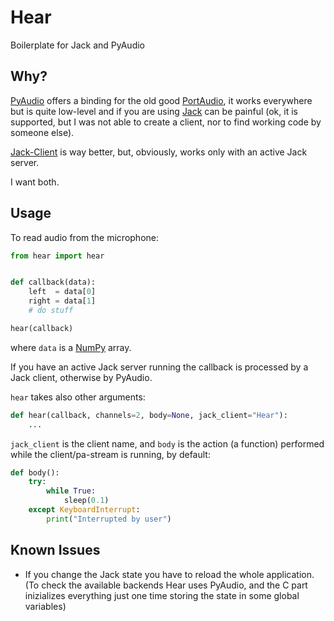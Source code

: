 # Hear
Boilerplate for Jack and PyAudio


## Why?
[PyAudio](https://people.csail.mit.edu/hubert/pyaudio/) offers a binding for the
old good [PortAudio](http://www.portaudio.com/), it works everywhere but is
quite low-level and if you are using [Jack](http://jackaudio.org/) can be painful
(ok, it is supported, but I was not able to create a client, nor to find working
code by someone else).

[Jack-Client](https://github.com/spatialaudio/jackclient-python/) is way better,
but, obviously, works only with an active Jack server.

I want both.

## Usage
To read audio from the microphone:
```python
from hear import hear


def callback(data):
    left  = data[0]
    right = data[1]
    # do stuff

hear(callback)
```
where `data` is a [NumPy](http://www.numpy.org/) array.

If you have an active Jack server running the callback is processed by a Jack
client, otherwise by PyAudio.

`hear` takes also other arguments:
```python
def hear(callback, channels=2, body=None, jack_client="Hear"):
    ...
```
`jack_client` is the client name, and `body` is the action (a function) performed
while the client/pa-stream is running, by default:
```python
def body():
    try:
        while True:
            sleep(0.1)
    except KeyboardInterrupt:
        print("Interrupted by user")
```

## Known Issues
- If you change the Jack state you have to reload the whole application. (To
  check the available backends Hear uses PyAudio, and the C part inizializes
  everything just one time storing the state in some global variables)
